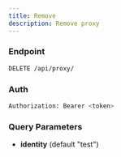 ```yaml
---
title: Remove
description: Remove proxy
---
```


### Endpoint

```bash
DELETE /api/proxy/
```

### Auth

```bash
Authorization: Bearer <token>
```

### Query Parameters

- **identity** (default "test")

